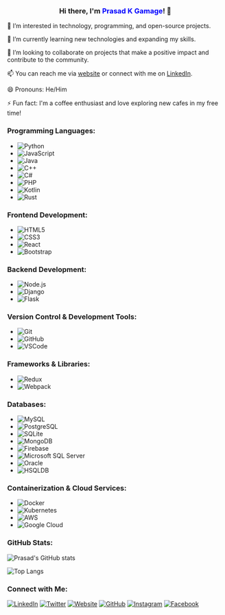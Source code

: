 <div align="center">
  <h3>Hi there, I'm <font color="blue">Prasad K Gamage</font>! 👋</h3>
</div>

👀 I’m interested in technology, programming, and open-source projects.

🌱 I’m currently learning new technologies and expanding my skills.

💞️ I’m looking to collaborate on projects that make a positive impact and contribute to the community.

📫 You can reach me via [website](https://www.prasadkgamage.com) or connect with me on [LinkedIn](https://www.linkedin.com/in/prasad-k-gamage-3a97992b1/).

😄 Pronouns: He/Him

⚡ Fun fact: I'm a coffee enthusiast and love exploring new cafes in my free time!

### Programming Languages:
- ![Python](https://img.shields.io/badge/-Python-3776AB?style=flat&logo=python&logoColor=white)
- ![JavaScript](https://img.shields.io/badge/-JavaScript-F7DF1E?style=flat&logo=javascript&logoColor=black)
- ![Java](https://img.shields.io/badge/-Java-007396?style=flat&logo=java&logoColor=white)
- ![C++](https://img.shields.io/badge/-C++-00599C?style=flat&logo=c%2B%2B&logoColor=white)
- ![C#](https://img.shields.io/badge/-C%23-239120?style=flat&logo=c-sharp&logoColor=white)
- ![PHP](https://img.shields.io/badge/-PHP-777BB4?style=flat&logo=php&logoColor=white)
- ![Kotlin](https://img.shields.io/badge/-Kotlin-0095D5?style=flat&logo=kotlin&logoColor=white)
- ![Rust](https://img.shields.io/badge/-Rust-000000?style=flat&logo=rust&logoColor=white)

### Frontend Development:
- ![HTML5](https://img.shields.io/badge/-HTML5-E34F26?style=flat&logo=html5&logoColor=white)
- ![CSS3](https://img.shields.io/badge/-CSS3-1572B6?style=flat&logo=css3&logoColor=white)
- ![React](https://img.shields.io/badge/-React-61DAFB?style=flat&logo=react&logoColor=black)
- ![Bootstrap](https://img.shields.io/badge/-Bootstrap-563D7C?style=flat&logo=bootstrap&logoColor=white)

### Backend Development:
- ![Node.js](https://img.shields.io/badge/-Node.js-339933?style=flat&logo=node.js&logoColor=white)
- ![Django](https://img.shields.io/badge/-Django-092E20?style=flat&logo=django&logoColor=white)
- ![Flask](https://img.shields.io/badge/-Flask-000000?style=flat&logo=flask&logoColor=white)

### Version Control & Development Tools:
- ![Git](https://img.shields.io/badge/-Git-F05032?style=flat&logo=git&logoColor=white)
- ![GitHub](https://img.shields.io/badge/-GitHub-181717?style=flat&logo=github&logoColor=white)
- ![VSCode](https://img.shields.io/badge/-VSCode-007ACC?style=flat&logo=visual-studio-code&logoColor=white)

### Frameworks & Libraries:
- ![Redux](https://img.shields.io/badge/-Redux-764ABC?style=flat&logo=redux&logoColor=white)
- ![Webpack](https://img.shields.io/badge/-Webpack-8DD6F9?style=flat&logo=webpack&logoColor=black)

### Databases:
- ![MySQL](https://img.shields.io/badge/-MySQL-4479A1?style=flat&logo=mysql&logoColor=white)
- ![PostgreSQL](https://img.shields.io/badge/-PostgreSQL-336791?style=flat&logo=postgresql&logoColor=white)
- ![SQLite](https://img.shields.io/badge/-SQLite-003B57?style=flat&logo=sqlite&logoColor=white)
- ![MongoDB](https://img.shields.io/badge/-MongoDB-47A248?style=flat&logo=mongodb&logoColor=white)
- ![Firebase](https://img.shields.io/badge/-Firebase-FFCA28?style=flat&logo=firebase&logoColor=black)
- ![Microsoft SQL Server](https://img.shields.io/badge/-SQL%20Server-CC2927?style=flat&logo=microsoft-sql-server&logoColor=white)
- ![Oracle](https://img.shields.io/badge/-Oracle-F80000?style=flat&logo=oracle&logoColor=white)
- ![HSQLDB](https://img.shields.io/badge/-HSQLDB-008B8B?style=flat&logo=hsqldb&logoColor=white)

### Containerization & Cloud Services:
- ![Docker](https://img.shields.io/badge/-Docker-2496ED?style=flat&logo=docker&logoColor=white)
- ![Kubernetes](https://img.shields.io/badge/-Kubernetes-326CE5?style=flat&logo=kubernetes&logoColor=white)
- ![AWS](https://img.shields.io/badge/-AWS-232F3E?style=flat&logo=amazon-aws&logoColor=white)
- ![Google Cloud](https://img.shields.io/badge/-Google_Cloud-4285F4?style=flat&logo=google-cloud&logoColor=white)


### GitHub Stats:

![Prasad's GitHub stats](https://github-readme-stats.vercel.app/api?username=prasadgamage&show_icons=true&theme=radical)

![Top Langs](https://github-readme-stats.vercel.app/api/top-langs/?username=prasadgamage&layout=compact&theme=radical)

### Connect with Me:

[![LinkedIn](https://img.shields.io/badge/-LinkedIn-0077B5?style=flat&logo=linkedin&logoColor=white)](https://www.linkedin.com/in/prasad-k-gamage-3a97992b1/)
[![Twitter](https://img.shields.io/badge/-Twitter-1DA1F2?style=flat&logo=twitter&logoColor=white)](https://twitter.com/PrasadKGamage)
[![Website](https://img.shields.io/badge/-Website-0088CC?style=flat&logo=google-chrome&logoColor=white)](https://www.prasadkgamage.com)
[![GitHub](https://img.shields.io/badge/-GitHub-181717?style=flat&logo=github&logoColor=white)](https://github.com/prasadgamage)
[![Instagram](https://img.shields.io/badge/-Instagram-E4405F?style=flat&logo=instagram&logoColor=white)](https://www.instagram.com/prasad_k_gamage_97/)
[![Facebook](https://img.shields.io/badge/-Facebook-1877F2?style=flat&logo=facebook&logoColor=white)](https://www.facebook.com/thilaacreations)

